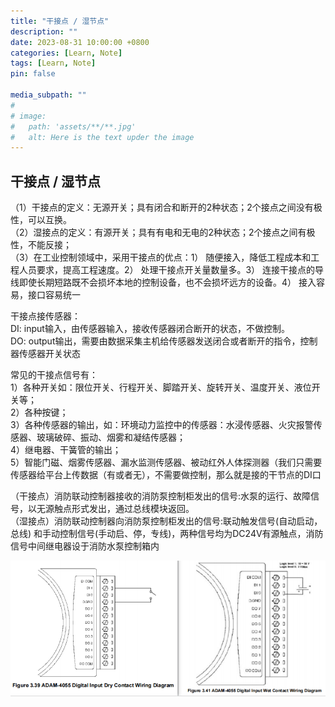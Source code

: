 ```yaml
---
title: "干接点 / 湿节点"
description: ""
date: 2023-08-31 10:00:00 +0800
categories: [Learn, Note]
tags: [Learn, Note]
pin: false

media_subpath: ""
#
# image:
#   path: 'assets/**/**.jpg'
#   alt: Here is the text upder the image
---
```


## **干接点 / 湿节点**  
（1）干接点的定义：无源开关；具有闭合和断开的2种状态；2个接点之间没有极性，可以互换。  
（2）湿接点的定义：有源开关；具有有电和无电的2种状态；2个接点之间有极性，不能反接；  
（3）在工业控制领域中，采用干接点的优点：1） 随便接入，降低工程成本和工程人员要求，提高工程速度。2） 处理干接点开关量数量多。3） 连接干接点的导线即使长期短路既不会损坏本地的控制设备，也不会损坏远方的设备。4） 接入容易，接口容易统一  

干接点接传感器：  
DI: input输入，由传感器输入，接收传感器闭合断开的状态，不做控制。  
DO: output输出，需要由数据采集主机给传感器发送闭合或者断开的指令，控制器传感器开关状态  

常见的干接点信号有：  
1）各种开关如：限位开关、行程开关、脚踏开关、旋转开关、温度开关、液位开关等；  
2）各种按键；  
3）各种传感器的输出，如：环境动力监控中的传感器：水浸传感器、火灾报警传感器、玻璃破碎、振动、烟雾和凝结传感器；  
4）继电器、干簧管的输出；  
5）智能门磁、烟雾传感器、漏水监测传感器、被动红外人体探测器（我们只需要传感器给平台上传数据（有或者无），不需要做控制，那么就是接的干节点的DI口  

（干接点）消防联动控制器接收的消防泵控制柜发出的信号:水泵的运行、故障信号，以无源触点形式发出，通过总线模块返回。  
（湿接点）消防联动控制器向消防泵控制柜发出的信号:联动触发信号(自动启动，总线) 和手动控制信号(手动启、停，专线)，两种信号均为DC24V有源触点，消防信号中间继电器设于消防水泵控制箱内  

![干/湿节点](/imgs/dry-wet-contact/2023-08-31/oildtI5xQzMdAE5L.png )
